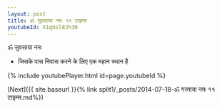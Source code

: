 ```yaml
---
layout: post
title: ॐ सुवसाया नमः ११ टाइम्स
youtubeId: X1qUsl8Jh30
---
```

 
 
 ॐ सुवसाया नमः  
 
 -  जिसके पास निवास करने के लिए एक महान स्थान है 
 
  
 
  
 
 
 
 
 
 


{% include youtubePlayer.html id=page.youtubeId %}
 
[Next]({{ site.baseurl }}{% link  split1/_posts/2014-07-18-ॐ गरमाया नमः ११ टाइम्स.md%})
 
